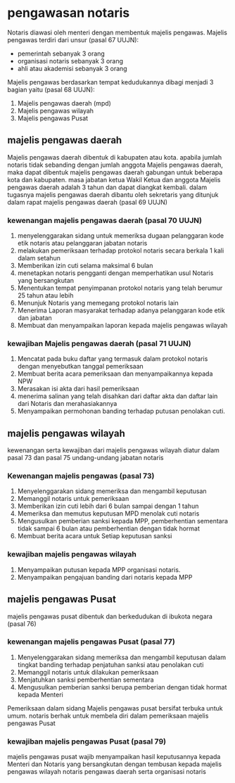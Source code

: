 # pengawasan notaris

Notaris diawasi oleh menteri dengan membentuk majelis pengawas. Majelis pengawas terdiri dari unsur (pasal 67 UUJN): 

- pemerintah sebanyak 3 orang
- organisasi notaris sebanyak 3 orang
- ahli atau akademisi sebanyak 3 orang

Majelis pengawas berdasarkan tempat kedudukannya dibagi menjadi 3 bagian yaitu (pasal 68 UUJN):
1. Majelis pengawas daerah (mpd)
2. Majelis pengawas wilayah
3. Majelis pengawas Pusat

## majelis pengawas daerah

Majelis pengawas daerah dibentuk di kabupaten atau kota. apabila jumlah notaris tidak sebanding dengan jumlah anggota Majelis pengawas daerah, maka dapat dibentuk majelis pengawas daerah gabungan untuk beberapa kota dan kabupaten. masa jabatan ketua Wakil Ketua dan anggota Majelis pengawas daerah adalah 3 tahun dan dapat diangkat kembali. dalam tugasnya majelis pengawas daerah dibantu oleh sekretaris yang ditunjuk dalam rapat majelis pengawas daerah (pasal 69 UUJN)

### kewenangan majelis pengawas daerah (pasal 70 UUJN)
1. menyelenggarakan sidang untuk memeriksa dugaan pelanggaran kode etik notaris atau pelanggaran jabatan notaris
2. melakukan pemeriksaan terhadap protokol notaris secara berkala 1 kali dalam setahun
3. Memberikan izin cuti selama maksimal 6 bulan
4. menetapkan notaris pengganti dengan memperhatikan usul Notaris yang bersangkutan
5. Menentukan tempat penyimpanan protokol notaris yang telah berumur 25 tahun atau lebih
6. Menunjuk Notaris yang memegang protokol notaris lain
7. Menerima Laporan masyarakat terhadap adanya pelanggaran kode etik dan jabatan
8. Membuat dan menyampaikan laporan kepada majelis pengawas wilayah

### kewajiban Majelis pengawas daerah (pasal 71 UUJN)
1. Mencatat pada buku daftar yang termasuk dalam protokol notaris dengan menyebutkan tanggal pemeriksaan
2. Membuat berita acara pemeriksaan dan menyampaikannya kepada NPW
3. Merasakan isi akta dari hasil pemeriksaan
4. menerima salinan yang telah disahkan dari daftar akta dan daftar lain dari Notaris dan merahasiakannya
5. Menyampaikan permohonan banding terhadap putusan penolakan cuti.

## majelis pengawas wilayah

kewenangan serta kewajiban dari majelis pengawas wilayah diatur dalam pasal 73 dan pasal 75 undang-undang jabatan notaris

### Kewenangan majelis pengawas (pasal 73)
1. Menyelenggarakan sidang memeriksa dan mengambil keputusan
2. Memanggil notaris untuk pemeriksaan
3. Memberikan izin cuti lebih dari 6 bulan sampai dengan 1 tahun
4. Memeriksa dan memutus keputusan MPD menolak cuti notaris
5. Mengusulkan pemberian sanksi kepada MPP, pemberhentian sementara tidak sampai 6 bulan atau pemberhentian dengan tidak hormat
6. Membuat berita acara untuk Setiap keputusan sanksi

### kewajiban majelis pengawas wilayah
1. Menyampaikan putusan kepada MPP organisasi notaris.
2. Menyampaikan pengajuan banding dari notaris kepada MPP

## majelis pengawas Pusat
majelis pengawas pusat dibentuk dan berkedudukan di ibukota negara (pasal 76)

### kewenangan majelis pengawas Pusat (pasal 77)
1. Menyelenggarakan sidang memeriksa dan mengambil keputusan dalam tingkat banding terhadap penjatuhan sanksi atau penolakan cuti
2. Memanggil notaris untuk dilakukan pemeriksaan
3. Menjatuhkan sanksi pemberhentian sementara
4. Mengusulkan pemberian sanksi berupa pemberian dengan tidak hormat kepada Menteri

Pemeriksaan dalam sidang Majelis pengawas pusat bersifat terbuka untuk umum. notaris berhak untuk membela diri dalam pemeriksaan majelis pengawas Pusat

### kewajiban majelis pengawas Pusat (pasal 79)
majelis pengawas pusat wajib menyampaikan hasil keputusannya kepada Menteri dan Notaris yang bersangkutan dengan tembusan kepada majelis pengawas wilayah notaris pengawas daerah serta organisasi notaris


